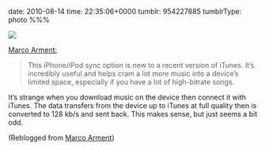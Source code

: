 date: 2010-08-14
time: 22:35:06+0000
tumblr: 954227885
tumblrType: photo
%%%

![](tumblr_l75bw2KgLQ1qz4rgro1_400.png)

[Marco Arment:](http://www.marco.org/952487655)

> This iPhone/iPod sync option is new to a recent version of iTunes. It’s incredibly useful and helps cram a lot more music into a device’s limited space, especially if you have a lot of high-bitrate songs.

It’s strange when you download music on the device then connect it with iTunes. The data transfers from the device up to iTunes at full quality then is converted to 128 kb/s and sent back. This makes sense, but just seems a bit odd. 

(Reblogged from [Marco Arment](https://www.tumblr.com/blog/view/marco/952487655))
